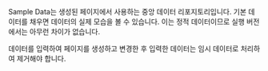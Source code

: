 ﻿Sample Data는 생성된 페이지에서 사용하는 중앙 데이터 리포지토리입니다. 기본 데이터를 채우면 데이터의 실제 모습을 볼 수 있습니다.  이는 정적 데이터이므로 실행 버전에서는 아무런 차이가 없습니다.

데이터를 입력하여 페이지를 생성하고 변경한 후 입력한 데이터는 임시 데이터로 처리하여 제거해야 합니다.
